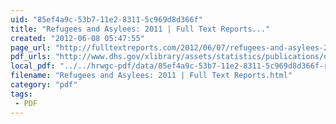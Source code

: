 ```yaml
---
uid: "85ef4a9c-53b7-11e2-8311-5c969d8d366f"
title: "Refugees and Asylees: 2011 | Full Text Reports..."
created: "2012-06-08 05:47:55"
page_url: "http://fulltextreports.com/2012/06/07/refugees-and-asylees-2011/"
pdf_urls: "http://www.dhs.gov/xlibrary/assets/statistics/publications/ois_rfa_fr_2011.pdf"
local_pdf: "../../hrwgc-pdf/data/85ef4a9c-53b7-11e2-8311-5c969d8d366f-refugees-and-asylees-2011-full-text-reports.pdf"
filename: "Refugees and Asylees: 2011 | Full Text Reports.html"
category: "pdf"
tags: 
 - PDF
---
```

